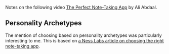 Notes on the following video [The Perfect Note-Taking App](https://www.youtube.com/watch?v=wpcVQeF07G4) by Ali Abdaal.

## Personality Archetypes

The mention of choosing based on personality archetypes was particularly interesting to me. This is based on [a Ness Labs article on choosing the right note-taking app](https://nesslabs.com/how-to-choose-the-right-note-taking-app).

